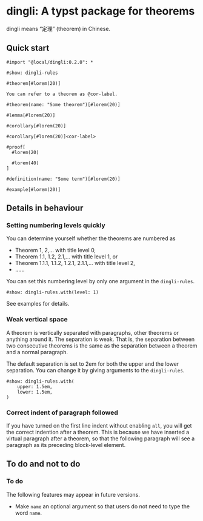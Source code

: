 dingli: A typst package for theorems
====================================

dingli means “定理” (theorem) in Chinese.

## Quick start

```typ
#import "@local/dingli:0.2.0": *

#show: dingli-rules

#theorem[#lorem(20)]

You can refer to a theorem as @cor-label.

#theorem(name: "Some theorem")[#lorem(20)]

#lemma[#lorem(20)]

#corollary[#lorem(20)]

#corollary[#lorem(20)]<cor-label>

#proof[
  #lorem(20)

  #lorem(40)
]

#definition(name: "Some term")[#lorem(20)]

#example[#lorem(20)]
```

## Details in behaviour

### Setting numbering levels quickly

You can determine yourself whether the theorems are numbered as 
- Theorem 1, 2,... with title level 0,
- Theorem 1.1, 1.2, 2.1,... with title level 1, or
- Theorem 1.1.1, 1.1.2, 1.2.1, 2.1.1,... with title level 2,
- ......

You can set this numbering level by only one argument in the `dingli-rules`.


```typ
#show: dingli-rules.with(level: 1)
```

See examples for details.

### Weak vertical space 

A theorem is vertically separated with paragraphs, other theorems or anything around it. The separation is weak. That is, the separation between two consecutive theorems is the same as the separation between a theorem and a normal paragraph.

The default separation is set to 2em for both the upper and the lower separation. You can change it by giving arguments to the `dingli-rules`.

```typ
#show: dingli-rules.with(
    upper: 1.5em,
    lower: 1.5em,
)
```

### Correct indent of paragraph followed

If you have turned on the first line indent without enabling `all`, you will get the correct indention after a theorem. This is because we have inserted a virtual paragraph after a theorem, so that the following paragraph will see a paragraph as its preceding block-level element.


## To do and not to do

### To do

The following features may appear in future versions.

- Make `name` an optional argument so that users do not need to type the word `name`.
